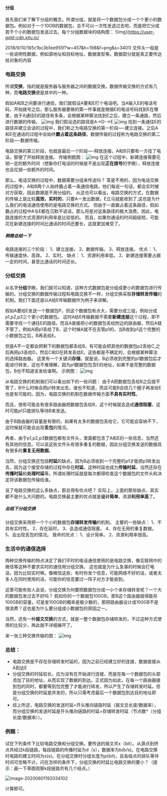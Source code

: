#### 分组

首先我们来了解下分组的概念。所谓分组，就是将一个数据包分成一个个更小的数据包。例如对于一个10GB的数据包，总不可以一次性发送过去吧，而是把它分成若干个小的数据包发送过去。每个分组数据块的结构图：
![img](https://user-gold-cdn.xitu.io/



2018/9/10/165c1bc3b1ee955f?w=457&h=198&f=png&s=3401)
文件头一般是一些说明性数据，例如源地址和目标地址，数据类型等。数据部分就是真正要传达给对象的内容

### 电路交换

所谓**交换**，指的就是服务器与服务器之间的数据交换。数据传输交换的方式有几种，而**电路交换**便是其中的一种。

假如A和B之间要进行通信，我们就假设A要和E打个电话吧。当A输入E的电话号码，开始拨号之后，那么服务器要做的第一件事就是根据E的电话号码找到E在哪里，由于A通往E的路径有多条，会根据某种算法找到E之后，建立一条通路，然后进行数据的传输。
![img](https://user-gold-cdn.xitu.io/2018/9/10/165c1b28e4c686c1?w=569&h=358&f=png&s=7193)
我们假设选的路径是A→D-→E
![img](https://user-gold-cdn.xitu.io/2018/9/10/165c1b41e24dadff?w=562&h=369&f=png&s=8201)
找到一条通往E的路径并建立会话的过程中，我们称之为电路交换的第一阶段—-建立连接。之后A和E在通话的过程中会始终**霸占着这条路径**，数据传输的过程称为电路交换的第二阶段—-数据传输。

电路交换的第三阶段，也就是最后一个阶段—-释放连接。A和B只要有一方挂了电话，那便了开始释放连接。
传输例题图：
![img](https://user-gold-cdn.xitu.io/2018/9/10/165c1b6702e45441?w=272&h=351&f=png&s=36326)
在这个过程中，新建连接需要花销一定的额外时间（想象你打电话的时候是不是出现**正在拨号**的字眼），释放连接也会花销一些额外的时间。

那么，电话交换的过程中，数据需要分组来传送吗？
答是不用的，因为电话交换的过程中，A和B两个人始终霸占着一条通信电路，他们每说一句话，都会实时被对方获取，因此数据是不用分组的。
从这也可以看出，电路交换的方式，在数据的传输上是比较**高效、实时的**，只要A一发出数据，E立马就能收到了,这也是为什么我们的电话通信使用的是电路交换的方式。
但由于一直霸占着这条路径，假如霸占的过程中A与E都在沉默不说话，那么将是对这条路径的极大浪费。因此，电路连接的方式资源的利用率是比较低的。
而且，如果你通话的时间超级短，可能花在新建连接的时间比通话的时间还要长，这就更加难受了。

##### 稍微总结一下

电路连接的三个阶段：
1、建立连接。
2、数据传输。
3、释放连接。
优点：
1、传输速度快、高效。
2、实时。
缺点：
1、资源利用率低。
2、新建连接需要占据一定的时间，甚至比通话的时间还长。

### 分组交换

从名字**分组**字眼，我们就可以知道，这种方式数据包是分组成更小的数据包进行传输的。分组交换的数据传输过程和电路交换不一样，分组交换采取**存储转发传输**的机制。我们下面还是以A给E传输数据作为例子来讲解。


假如A要给E发送一个数据包P，但这个数据包有点大，需要分成三组，例如分成p1,p2,p3三个更小的数据包。
这时A给E传输数据不需要**新建连接**这个过程，即不需要寻找一个通往E的路径。而且A直接把小的数据包丢给附近的路由器，然后A就不管了，例如A把p1丢给了B，这个时候A就不在去管p1的，当B收到p1这个完整的小数据包之后，B再丢给E。


但是A不一定都会把剩下的数据包都丢给B，有可能会把其他的数据包p2丢给C,之后再把p3丢给D，然后C和D在转发丢给E。这些都是不确定的，会根据某种算法的选择路由器。
这里有一个关键词**存储**，就是说，B必须收到完整的p1数据包后才能进行转发，这也不难理解，因为p1数据包包含E的地址，如果不是完整的数据包，B也不知道该发给谁啊。
示例图：
![img](https://user-gold-cdn.xitu.io/2018/9/10/165c1b79e6a7fd9c?w=214&h=364&f=png&s=30516)

从电路交换的机制我们可以看出如下的一些问题：
由于A把数据包丢给B之后就不管了，B什么时候会把p1转发出去，谁也不知道，而且可能B会绕几个圈子再发给E也是有可能的。因为，电路交换的机制在数据传输方面**不具有实时性**。


而且，很有可能会有很多路由器把数据包丢给B，这个时候就会造成**通信阻塞**，这时可能p1只能排队等待B来发送。


由于B路由器的容量是有限的，如果有太多的数据包丢给它，它可能会容纳不下，这时候就可能会出现**丢包**的情况。


再者，由于p1,p2,p3数据包都有文件头，里面都包含了A和E的一些信息，当然还有其他的信息。可以说这些文件头有很多重复的数据，因此分组交换发送的数据具有很多的**重复无用数据**。


当然，分组交换还包括**时延**的缺点，因为B必须收到一个完整的p1才能把p1转发出去，因为这个接受存储的过程中存在**时延**，这种时延也成为**传输时延**，当然还存在**传播时延**和**处理时延**等。所谓处理时延就是每次都得检查这个数据包的文件头和决定将该数据包传输给谁。

说了电路交换的这么多缺点，那总得有优点吧？
实际上，上面的那些缺点，其实都不是什么大问题的。电路交换最主要的优点就是**设计简单**，资源**利用率高**了。

##### 总结下分组交换

分组交换采用把一个个小的数据包**存储转发传输**的机制。
主要的一些缺点：
1、不具有实时性。
2、存在延时。
3、会造成通信阻塞。
4、存在无用的重复数据。
5、会出现丢包的情况。
致命的优点：
1、设计简单。
2、资源利用率很高。

### 生活中的通信选择

两种交换传输的特点决定了我们平时的电话通信使用的是电路交换，像互联网中的微信等这种不要求实时的通信用分组交换。
这也就是为什么急事的时候会打电话，因为比较实时嘛。像微信这些，有时你发个信息，可能网络不好的话，或者太多人在同时使用的话，可能你的信息要过一阵子对方才能收到。

这里可能有些人会说，分组交换为何要把数据包分成一小个来存储转发呢？一个大的数据包发过去不好吗？
假如你的一个数据包100GB，那B这个路由器就得能存100GB的容量，可是发100GB的概率是极少数的，那把路由器设计成100GB不是很浪费？这也是为什么要分组成小数据包的原因之一。

当然，还有一种**报文交换**的方式，就是一整个数据包存储转发的，不过这种方式使用的比较少，再此就不详细展开了。

来一张三种交换传输的图：
![img](https://user-gold-cdn.xitu.io/2018/9/10/165c1b8f3ed287d9?w=736&h=544&f=png&s=145062)

### 总结：

+ 电路交换是不存在存储转发时延的，因为之前已经建立好的连接，数据直接从A到达E
+ 分组交换的时延较长，应为没有在开始进行连接，而是在每一个数据包的头部添加了目的地址，从而实现了数据的到达。正式因为如此，在每一个路由器接到包的同时，都要等到包完整了才能进行转发，所以产生了存储转发时延。但是分组交换的时延是并发的，所以只需考虑最后一个数据包到达目的地址即可。
+ 综上所述，电路交换的发送时延=开头推向链路时延（报文总长度/数据率），而分组交换的发送时延是开头推向链路的时延+存储转发时延（节点数*（分组长度/数据率））。



### 例题：

试在下列条件下比较电路交换和分组交换。要传送的报文共x（bit）。从源点到终点共经过k段链路，每段链路的传播时延为d（s），数据率为b(b/s)。在电路交换时电路的建立时间为s(s)。在分组交换时分组长度为p(bit)，且各结点的排队等待时间可忽略不计。问在怎样的条件下，分组交换的时延比电路交换的要小？（提示：画一下草图观察k段链路共有几个结点。）



![image-20200601192034102](C:\Users\20924\AppData\Roaming\Typora\typora-user-images\image-20200601192034102.png)

计算即可。